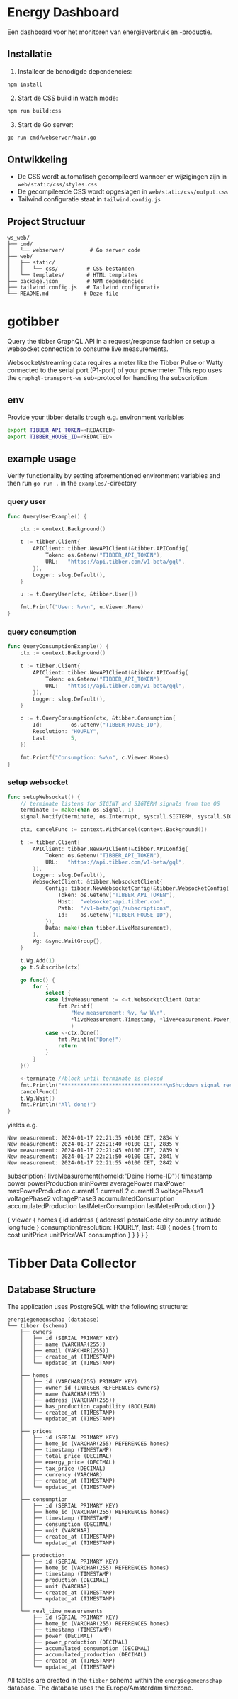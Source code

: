 # Energy Dashboard

Een dashboard voor het monitoren van energieverbruik en -productie.

## Installatie

1. Installeer de benodigde dependencies:
```bash
npm install
```

2. Start de CSS build in watch mode:
```bash
npm run build:css
```

3. Start de Go server:
```bash
go run cmd/webserver/main.go
```

## Ontwikkeling

- De CSS wordt automatisch gecompileerd wanneer er wijzigingen zijn in `web/static/css/styles.css`
- De gecompileerde CSS wordt opgeslagen in `web/static/css/output.css`
- Tailwind configuratie staat in `tailwind.config.js`

## Project Structuur

```
ws_web/
├── cmd/
│   └── webserver/        # Go server code
├── web/
│   ├── static/
│   │   └── css/         # CSS bestanden
│   └── templates/       # HTML templates
├── package.json         # NPM dependencies
├── tailwind.config.js   # Tailwind configuratie
└── README.md           # Deze file
```

# gotibber
Query the tibber GraphQL API in a request/response fashion or setup a websocket connection to consume live measurements.

Websocket/streaming data requires a meter like the Tibber Pulse or Watty connected to the serial port (P1-port) of your powermeter. This repo uses the `graphql-transport-ws` sub-protocol for handling the subscription. 

## env
Provide your tibber details trough e.g. environment variables 
```zsh
export TIBBER_API_TOKEN=<REDACTED>
export TIBBER_HOUSE_ID=<REDACTED>
```

## example usage
Verify functionality by setting aforementioned environment variables and then run `go run .` in the `examples/`-directory

### query user
```go
func QueryUserExample() {

	ctx := context.Background()

	t := tibber.Client{
		APIClient: tibber.NewAPIClient(&tibber.APIConfig{
			Token: os.Getenv("TIBBER_API_TOKEN"),
			URL:   "https://api.tibber.com/v1-beta/gql",
		}),
		Logger: slog.Default(),
	}

	u := t.QueryUser(ctx, &tibber.User{})

	fmt.Printf("User: %v\n", u.Viewer.Name)
}
```

### query consumption

```go
func QueryConsumptionExample() {
	ctx := context.Background()

	t := tibber.Client{
		APIClient: tibber.NewAPIClient(&tibber.APIConfig{
			Token: os.Getenv("TIBBER_API_TOKEN"),
			URL:   "https://api.tibber.com/v1-beta/gql",
		}),
		Logger: slog.Default(),
	}

	c := t.QueryConsumption(ctx, &tibber.Consumption{
		Id:         os.Getenv("TIBBER_HOUSE_ID"),
		Resolution: "HOURLY",
		Last:       5,
	})

	fmt.Printf("Consumption: %v\n", c.Viewer.Homes)
}
```

### setup websocket

```go
func setupWebsocket() {
	// terminate listens for SIGINT and SIGTERM signals from the OS
	terminate := make(chan os.Signal, 1)
	signal.Notify(terminate, os.Interrupt, syscall.SIGTERM, syscall.SIGINT)

	ctx, cancelFunc := context.WithCancel(context.Background())

	t := tibber.Client{
		APIClient: tibber.NewAPIClient(&tibber.APIConfig{
			Token: os.Getenv("TIBBER_API_TOKEN"),
			URL:   "https://api.tibber.com/v1-beta/gql",
		}),
		Logger: slog.Default(),
		WebsocketClient: &tibber.WebsocketClient{
			Config: tibber.NewWebsocketConfig(&tibber.WebsocketConfig{
				Token: os.Getenv("TIBBER_API_TOKEN"),
				Host:  "websocket-api.tibber.com",
				Path:  "/v1-beta/gql/subscriptions",
				Id:    os.Getenv("TIBBER_HOUSE_ID"),
			}),
			Data: make(chan tibber.LiveMeasurement),
		},
		Wg: &sync.WaitGroup{},
	}

	t.Wg.Add(1)
	go t.Subscribe(ctx)

	go func() {
		for {
			select {
			case liveMeasurement := <-t.WebsocketClient.Data:
				fmt.Printf(
					"New measurement: %v, %v W\n", 
					*liveMeasurement.Timestamp, *liveMeasurement.Power,
					)
			case <-ctx.Done():
				fmt.Println("Done!")
				return
			}
		}
	}()

	<-terminate //block until terminate is closed
	fmt.Println("*********************************\nShutdown signal received\n*********************************")
	cancelFunc()
	t.Wg.Wait()
	fmt.Println("All done!")
}

```

yields e.g.

```shell
New measurement: 2024-01-17 22:21:35 +0100 CET, 2834 W
New measurement: 2024-01-17 22:21:40 +0100 CET, 2835 W
New measurement: 2024-01-17 22:21:45 +0100 CET, 2839 W
New measurement: 2024-01-17 22:21:50 +0100 CET, 2841 W
New measurement: 2024-01-17 22:21:55 +0100 CET, 2842 W
```


subscription{
  liveMeasurement(homeId:"Deine Home-ID"){
    timestamp
    power
    powerProduction
    minPower
    averagePower
    maxPower
    maxPowerProduction
    currentL1
    currentL2
    currentL3
    voltagePhase1
    voltagePhase2
    voltagePhase3
    accumulatedConsumption
    accumulatedProduction
    lastMeterConsumption
    lastMeterProduction 
  }
}

{
  viewer {
    homes {
      id
      address {
        address1
        postalCode
        city
        country
        latitude
        longitude
      }
      consumption(resolution: HOURLY, last: 48) {
        nodes {
          from
          to
          cost
          unitPrice
          unitPriceVAT
          consumption
        }
      }
    }
  }
}

# Tibber Data Collector

## Database Structure

The application uses PostgreSQL with the following structure:

```
energiegemeenschap (database)
└── tibber (schema)
    ├── owners
    │   ├── id (SERIAL PRIMARY KEY)
    │   ├── name (VARCHAR(255))
    │   ├── email (VARCHAR(255))
    │   ├── created_at (TIMESTAMP)
    │   └── updated_at (TIMESTAMP)
    │
    ├── homes
    │   ├── id (VARCHAR(255) PRIMARY KEY)
    │   ├── owner_id (INTEGER REFERENCES owners)
    │   ├── name (VARCHAR(255))
    │   ├── address (VARCHAR(255))
    │   ├── has_production_capability (BOOLEAN)
    │   ├── created_at (TIMESTAMP)
    │   └── updated_at (TIMESTAMP)
    │
    ├── prices
    │   ├── id (SERIAL PRIMARY KEY)
    │   ├── home_id (VARCHAR(255) REFERENCES homes)
    │   ├── timestamp (TIMESTAMP)
    │   ├── total_price (DECIMAL)
    │   ├── energy_price (DECIMAL)
    │   ├── tax_price (DECIMAL)
    │   ├── currency (VARCHAR)
    │   ├── created_at (TIMESTAMP)
    │   └── updated_at (TIMESTAMP)
    │
    ├── consumption
    │   ├── id (SERIAL PRIMARY KEY)
    │   ├── home_id (VARCHAR(255) REFERENCES homes)
    │   ├── timestamp (TIMESTAMP)
    │   ├── consumption (DECIMAL)
    │   ├── unit (VARCHAR)
    │   ├── created_at (TIMESTAMP)
    │   └── updated_at (TIMESTAMP)
    │
    ├── production
    │   ├── id (SERIAL PRIMARY KEY)
    │   ├── home_id (VARCHAR(255) REFERENCES homes)
    │   ├── timestamp (TIMESTAMP)
    │   ├── production (DECIMAL)
    │   ├── unit (VARCHAR)
    │   ├── created_at (TIMESTAMP)
    │   └── updated_at (TIMESTAMP)
    │
    └── real_time_measurements
        ├── id (SERIAL PRIMARY KEY)
        ├── home_id (VARCHAR(255) REFERENCES homes)
        ├── timestamp (TIMESTAMP)
        ├── power (DECIMAL)
        ├── power_production (DECIMAL)
        ├── accumulated_consumption (DECIMAL)
        ├── accumulated_production (DECIMAL)
        ├── created_at (TIMESTAMP)
        └── updated_at (TIMESTAMP)
```

All tables are created in the `tibber` schema within the `energiegemeenschap` database. The database uses the Europe/Amsterdam timezone.